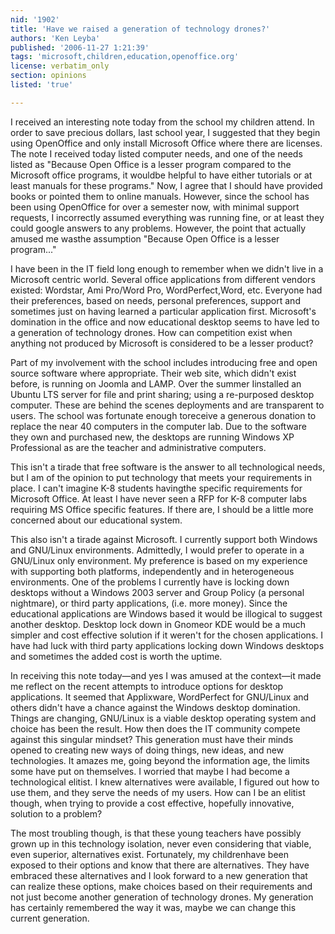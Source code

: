 ```yaml
---
nid: '1902'
title: 'Have we raised a generation of technology drones?'
authors: 'Ken Leyba'
published: '2006-11-27 1:21:39'
tags: 'microsoft,children,education,openoffice.org'
license: verbatim_only
section: opinions
listed: 'true'

---
```

I received an interesting note today from the school my children attend.  In order to save precious dollars, last school year, I suggested that they begin using OpenOffice and only install Microsoft Office where there are licenses.  The note I received today listed computer needs, and one of the needs listed as "Because Open Office is a lesser program compared to the Microsoft office programs, it wouldbe helpful to have either tutorials or at least manuals for these programs."  Now, I agree that I should have provided books or pointed them to online manuals.  However, since the school has been using OpenOffice for over a semester now, with minimal support requests, I incorrectly assumed everything was running fine, or at least they could google answers to any problems.  However, the point that actually amused me wasthe assumption "Because Open Office is a lesser program..."

I have been in the IT field long enough to remember when we didn't live in a Microsoft centric world.  Several office applications from different vendors existed: Wordstar, Ami Pro/Word Pro, WordPerfect,Word, etc.  Everyone had their preferences, based on needs, personal preferences, support and sometimes just on having learned a particular application first.  Microsoft's domination in the office and now educational desktop seems to have led to a generation of technology drones.  How can competition exist when anything not produced by Microsoft is considered to be a lesser product?

Part of my involvement with the school includes introducing free and open source software where appropriate.  Their web site, which didn't exist before, is running on Joomla and LAMP.  Over the summer Iinstalled an Ubuntu LTS server for file and print sharing; using a re-purposed desktop computer.  These are behind the scenes deployments and are transparent to users.  The school was fortunate enough toreceive a generous donation to replace the near 40 computers in the computer lab.  Due to the software they own and purchased new, the desktops are running Windows XP Professional as are the teacher and administrative computers.

This isn't a tirade that free software is the answer to all technological needs, but I am of the opinion to put technology that meets your requirements in place.  I can't imagine K-8 students havingthe specific requirements for Microsoft Office.  At least I have never seen a RFP for K-8 computer labs requiring MS Office specific features.  If there are, I should be a little more concerned about our educational system.

This also isn't a tirade against Microsoft.  I currently support both Windows and GNU/Linux environments.  Admittedly, I  would prefer to operate in a GNU/Linux only environment.  My preference is based on my experience with supporting both platforms, independently and in heterogeneous environments.  One of the problems I currently have is locking down desktops without a Windows 2003 server and Group Policy (a personal nightmare), or third party applications, (i.e. more money).  Since the educational applications are Windows based it would be illogical to suggest another desktop.  Desktop lock down in Gnomeor KDE would be a much simpler and cost effective solution if it weren't for the chosen applications.  I have had luck with third party applications locking down Windows desktops and sometimes the added cost is worth the uptime.

In receiving this note today—and yes I was amused at the context—it made me reflect on the recent attempts to introduce options for desktop applications.  It seemed that Applixware, WordPerfect for GNU/Linux and others didn't have a chance against the Windows desktop domination.  Things are changing, GNU/Linux is a viable desktop operating system and choice has been the result.  How then does the IT community compete against this singular mindset?  This generation must have their minds opened to creating new ways of doing things, new ideas, and new technologies.  It amazes me, going beyond the information age, the limits some have put on themselves.  I worried that maybe I had become a technological elitist.  I knew alternatives were available, I figured out how to use them, and they serve the needs of my users.  How can I be an elitist though, when trying to provide a cost effective, hopefully innovative, solution to a problem?

The most troubling though, is that these young teachers have possibly grown up in this technology isolation, never even considering that viable, even superior, alternatives exist.  Fortunately, my childrenhave been exposed to their options and know that there are alternatives.  They have embraced these alternatives and I look forward to a new generation that can realize these options, make choices based on their requirements and not just become another generation of technology drones.  My generation has certainly remembered the way it was, maybe we can change this current generation.

